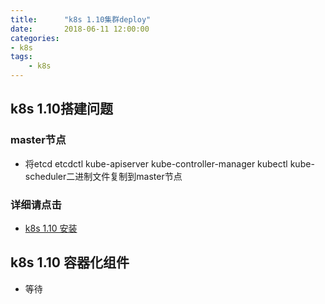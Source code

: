 ```yaml
---
title:      "k8s 1.10集群deploy"
date:       2018-06-11 12:00:00
categories:
- k8s
tags:
    - k8s
---
```



## k8s 1.10搭建问题

### master节点

* 将etcd  etcdctl  kube-apiserver  kube-controller-manager  kubectl  kube-scheduler二进制文件复制到master节点

### 详细请点击

* [k8s 1.10 安装](https://github.com/jwcesign/k8s_deploy)

## k8s 1.10 容器化组件
* 等待
